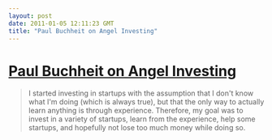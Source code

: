 ```yaml
---
layout: post
date: 2011-01-05 12:11:23 GMT
title: "Paul Buchheit on Angel Investing"
---
```

# [Paul Buchheit on Angel Investing](http://paulbuchheit.blogspot.com/2011/01/angel-investing-my-first-three-years.html)

> I started investing in startups with the assumption that I don't know what I'm doing (which is always true), but that the only way to actually learn anything is through experience. Therefore, my goal was to invest in a variety of startups, learn from the experience, help some startups, and hopefully not lose too much money while doing so.